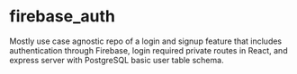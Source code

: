 # firebase_auth
Mostly use case agnostic repo of a login and signup feature that includes authentication through Firebase, login required private routes in React, and express server with PostgreSQL basic user table schema.
